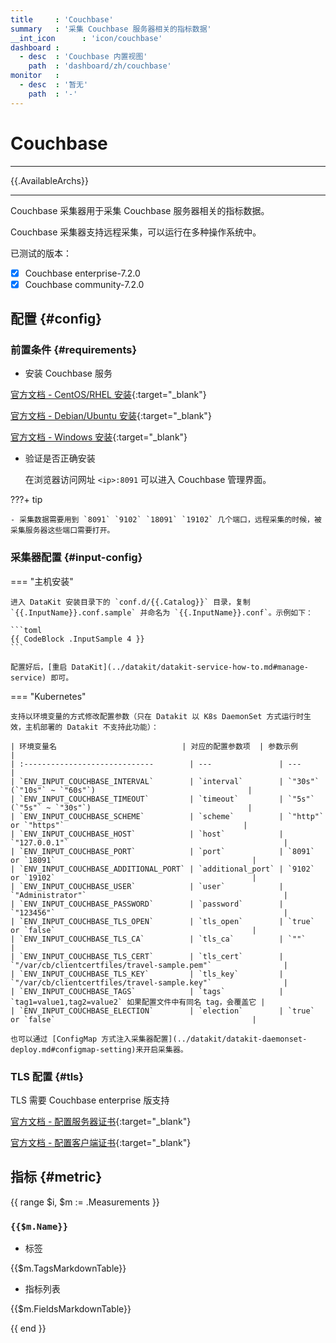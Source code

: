 ```yaml
---
title     : 'Couchbase'
summary   : '采集 Couchbase 服务器相关的指标数据'
__int_icon      : 'icon/couchbase'
dashboard :
  - desc  : 'Couchbase 内置视图'
    path  : 'dashboard/zh/couchbase'
monitor   :
  - desc  : '暂无'
    path  : '-'
---
```


<!-- markdownlint-disable MD025 -->
# Couchbase
<!-- markdownlint-enable -->
---

{{.AvailableArchs}}

---

Couchbase 采集器用于采集 Couchbase 服务器相关的指标数据。

Couchbase 采集器支持远程采集，可以运行在多种操作系统中。

已测试的版本：

- [x] Couchbase enterprise-7.2.0
- [x] Couchbase community-7.2.0

## 配置 {#config}

### 前置条件 {#requirements}

- 安装 Couchbase 服务
  
[官方文档 - CentOS/RHEL 安装](https://docs.couchbase.com/server/current/install/install-intro.html){:target="_blank"}

[官方文档 - Debian/Ubuntu 安装](https://docs.couchbase.com/server/current/install/ubuntu-debian-install.html){:target="_blank"}

[官方文档 - Windows 安装](https://docs.couchbase.com/server/current/install/install-package-windows.html){:target="_blank"}

- 验证是否正确安装

  在浏览器访问网址 `<ip>:8091` 可以进入 Couchbase 管理界面。

<!-- markdownlint-disable MD046 -->
???+ tip

    - 采集数据需要用到 `8091` `9102` `18091` `19102` 几个端口，远程采集的时候，被采集服务器这些端口需要打开。
<!-- markdownlint-enable -->

### 采集器配置 {#input-config}

<!-- markdownlint-disable MD046 -->
=== "主机安装"

    进入 DataKit 安装目录下的 `conf.d/{{.Catalog}}` 目录，复制 `{{.InputName}}.conf.sample` 并命名为 `{{.InputName}}.conf`。示例如下：
    
    ```toml
    {{ CodeBlock .InputSample 4 }}
    ```

    配置好后，[重启 DataKit](../datakit/datakit-service-how-to.md#manage-service) 即可。

=== "Kubernetes"

    支持以环境变量的方式修改配置参数（只在 Datakit 以 K8s DaemonSet 方式运行时生效，主机部署的 Datakit 不支持此功能）：

    | 环境变量名                            | 对应的配置参数项  | 参数示例                                                     |
    | :-----------------------------        | ---               | ---                                                          |
    | `ENV_INPUT_COUCHBASE_INTERVAL`        | `interval`        | `"30s"` (`"10s"` ~ `"60s"`)                                  |
    | `ENV_INPUT_COUCHBASE_TIMEOUT`         | `timeout`         | `"5s"`  (`"5s"` ~ `"30s"`)                                   |
    | `ENV_INPUT_COUCHBASE_SCHEME`          | `scheme`          | `"http"` or `"https"`                                        |
    | `ENV_INPUT_COUCHBASE_HOST`            | `host`            | `"127.0.0.1"`                                                |
    | `ENV_INPUT_COUCHBASE_PORT`            | `port`            | `8091` or `18091`                                            |
    | `ENV_INPUT_COUCHBASE_ADDITIONAL_PORT` | `additional_port` | `9102` or `19102`                                            |
    | `ENV_INPUT_COUCHBASE_USER`            | `user`            | `"Administrator"`                                            |
    | `ENV_INPUT_COUCHBASE_PASSWORD`        | `password`        | `"123456"`                                                   |
    | `ENV_INPUT_COUCHBASE_TLS_OPEN`        | `tls_open`        | `true` or `false`                                            |
    | `ENV_INPUT_COUCHBASE_TLS_CA`          | `tls_ca`          | `""`                                                         |
    | `ENV_INPUT_COUCHBASE_TLS_CERT`        | `tls_cert`        | `"/var/cb/clientcertfiles/travel-sample.pem"`                |
    | `ENV_INPUT_COUCHBASE_TLS_KEY`         | `tls_key`         | `"/var/cb/clientcertfiles/travel-sample.key"`                |
    | `ENV_INPUT_COUCHBASE_TAGS`            | `tags`            | `tag1=value1,tag2=value2` 如果配置文件中有同名 tag，会覆盖它 |
    | `ENV_INPUT_COUCHBASE_ELECTION`        | `election`        | `true` or `false`                                            |

    也可以通过 [ConfigMap 方式注入采集器配置](../datakit/datakit-daemonset-deploy.md#configmap-setting)来开启采集器。

<!-- markdownlint-enable -->

### TLS 配置 {#tls}

TLS 需要 Couchbase enterprise 版支持

[官方文档 - 配置服务器证书](https://docs.couchbase.com/server/current/manage/manage-security/configure-server-certificates.html){:target="_blank"}

[官方文档 - 配置客户端证书](https://docs.couchbase.com/server/current/manage/manage-security/configure-client-certificates.html){:target="_blank"}

## 指标 {#metric}

{{ range $i, $m := .Measurements }}

### `{{$m.Name}}`

- 标签

{{$m.TagsMarkdownTable}}

- 指标列表

{{$m.FieldsMarkdownTable}}

{{ end }}
